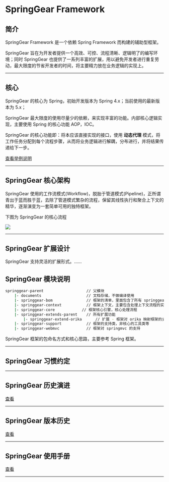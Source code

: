 # SpringGear Framework

## 简介

SpringGear Framework 是一个依赖 Spring Framework 而构建的辅助型框架。

SpringGear 旨在为开发者提供一个高效、可控、流程清晰、逻辑明了的编写环境；同时 SpringGear 也提供了一系列丰富的扩展，用以避免开发者进行重复劳动，最大限度的节省开发者的时间，将主要精力放在业务逻辑的实现上。

---

## 核心

SpringGear 的核心为 Spring，初始开发版本为 Spring 4.x；当前使用的最新版本为 5.x；

SpringGear 最大限度的使用尽量少的依赖，来实现丰富的功能。内部核心逻辑实现，主要使用 Spring 的核心功能 AOP，IOC。

SpringGear 的核心功能即：将本应该直接实现的接口，使用 **动态代理** 模式，将工作任务分配到每个流程步骤，从而将业务逻辑进行解耦，分布进行，并将结果传递给下一步。

[查看举例说明](./documents/doc-example-01.md)

---

## SpringGear 核心架构

SpringGear 使用的工作流模式(Workflow)，脱胎于管道模式(Pipeline)，正所谓青出于蓝而胜于蓝，去除了管道模式繁杂的流程，保留其线性执行和聚合上下文的精华，逐渐演变为一套简单可用的独特框架。

下图为 SpringGear 的核心流程

![](./documents/springgear-flow.png)

---

## SpringGear 扩展设计

SpringGear 支持灵活的扩展形式。……

## SpringGear 模块说明

```bash
springgear-parent                   // 父模块
    |- documents                    // 文档存储，不做编译使用
    |- springgear-bom               // 框架的清单，里面包含了所有 springgear 模块的依赖版本，一般情况下在依赖管理中 import 这个包，即可管理所有其包含的版本
    |- springgear-context           // 框架上下文，主要包含处理上下文流程的实体类和注解
    |- springgear-core            // 框架核心引擎，核心处理流程
    |- springgear-extends-parent    // 所有扩展功能
        |- springgear-extend-orika      // 扩展 - 框架对 orika 映射框架的支持
    |- springgear-support           // 框架的支持类，非核心的工具类等
    |- springgear-webmvc            // 框架对 springmvc 的支持
```

SpringGear 框架的包命名方式和核心思路，主要参考 Spring 框架。

---

## SpringGear 习惯约定

---

## SpringGear 历史演进

[查看](./documents/doc-history.md)

---

## SpringGear 版本历史

[查看](./documents/doc-change.md)

---

## SpringGear 使用手册

[查看](./documents/doc-guide.md)

---
